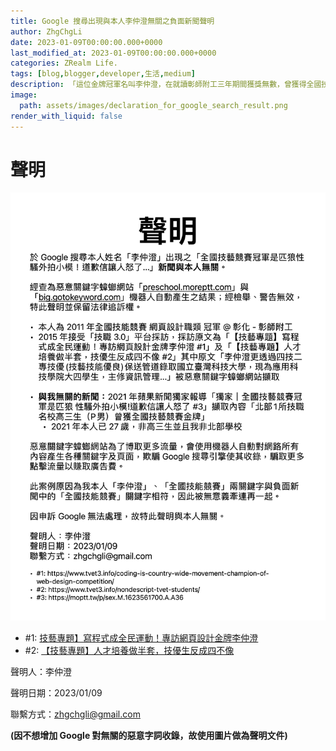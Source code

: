 ```yaml
---
title: Google 搜尋出現與本人李仲澄無關之負面新聞聲明
author: ZhgChgLi
date: 2023-01-09T00:00:00.000+0000
last_modified_at: 2023-01-09T00:00:00.000+0000
categories: ZRealm Life.
tags: [blog,blogger,developer,生活,medium]
description: 「這位金牌冠軍名叫李仲澄，在就讀彰師附工三年期間獲獎無數，曾獲得全國技能競賽網頁設計第五名、金牌，以及預備國手的資格。李仲澄更透過四技二專技優(技藝技能優良)保送管道錄取國立臺灣科技大學，現為應用科技學院大四學生，主修資訊管理。」Google 搜尋節錄聲明
image:
  path: assets/images/declaration_for_google_search_result.png
render_with_liquid: false
---
```


# 聲明

![聲明稿](/assets/images/declaration_for_google_search_result.png)


- #1: [技藝專題】寫程式成全民運動！專訪網頁設計金牌李仲澄](https://www.tvet3.info/coding-is-country-wide-movement-champion-of-web-design-competition/)
- #2: [【技藝專題】人才培養做半套，技優生反成四不像](https://www.tvet3.info/nondescript-tvet-students/)

聲明人：李仲澄

聲明日期：2023/01/09

聯繫方式：zhgchgli@gmail.com

**(因不想增加 Google 對無關的惡意字詞收錄，故使用圖片做為聲明文件)**
